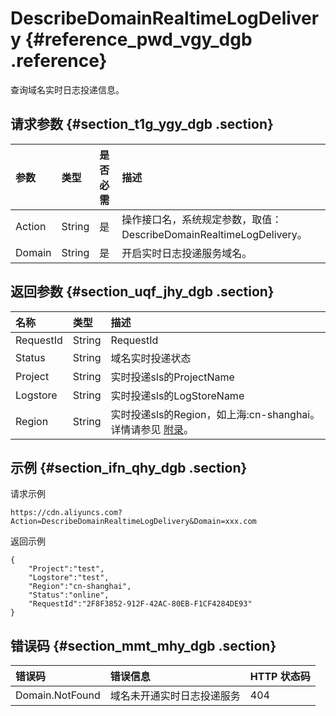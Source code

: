 # DescribeDomainRealtimeLogDelivery {#reference_pwd_vgy_dgb .reference}

查询域名实时日志投递信息。

## 请求参数 {#section_t1g_ygy_dgb .section}

|参数|类型|是否必需|描述|
|:-|:-|:---|:-|
|Action|String|是|操作接口名，系统规定参数，取值：DescribeDomainRealtimeLogDelivery。|
|Domain|String|是|开启实时日志投递服务域名。|

## 返回参数 {#section_uqf_jhy_dgb .section}

|名称|类型|描述|
|:-|:-|:-|
|RequestId|String|RequestId|
|Status|String|域名实时投递状态|
|Project|String|实时投递sls的ProjectName|
|Logstore|String|实时投递sls的LogStoreName|
|Region|String|实时投递sls的Region，如上海:cn-shanghai。详情请参见 [附录](../../../../intl.zh-CN/旧版API参考/附录.md#table_nnm_mcz_dgb)。|

## 示例 {#section_ifn_qhy_dgb .section}

请求示例

```
https://cdn.aliyuncs.com?Action=DescribeDomainRealtimeLogDelivery&Domain=xxx.com
```

返回示例

```
{
    "Project":"test",
    "Logstore":"test",
    "Region":"cn-shanghai",
    "Status":"online",
    "RequestId":"2F8F3852-912F-42AC-80EB-F1CF4284DE93"
}
```

## 错误码 {#section_mmt_mhy_dgb .section}

|错误码|错误信息|HTTP 状态码|
|:--|:---|:-------|
|Domain.NotFound|域名未开通实时日志投递服务|404|

